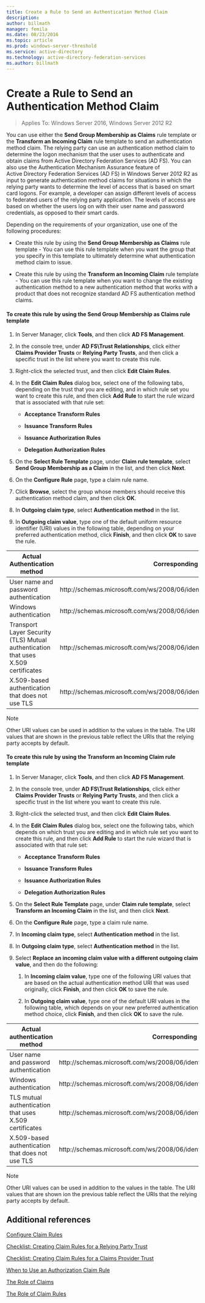 ```yaml
---
title: Create a Rule to Send an Authentication Method Claim
description:
author: billmath
manager: femila
ms.date: 08/23/2016
ms.topic: article
ms.prod: windows-server-threshold
ms.service: active-directory
ms.technology: active-directory-federation-services
ms.author: billmath
---
```



# Create a Rule to Send an Authentication Method Claim

>Applies To: Windows Server 2016, Windows Server 2012 R2

You can use either the **Send Group Membership as Claims** rule template or the **Transform an Incoming Claim** rule template to send an authentication method claim. The relying party can use an authentication method claim to determine the logon mechanism that the user uses to authenticate and obtain claims from Active Directory Federation Services \(AD FS\). You can also use the Authentication Mechanism Assurance feature of Active Directory Federation Services \(AD FS\) in  Windows Server 2012 R2  as input to generate authentication method claims for situations in which the relying party wants to determine the level of access that is based on smart card logons. For example, a developer can assign different levels of access to federated users of the relying party application. The levels of access are based on whether the users log on with their user name and password credentials, as opposed to their smart cards.  
  
Depending on the requirements of your organization, use one of the following procedures:  
  
-   Create this rule by using the **Send Group Membership as Claims** rule template \- You can use this rule template when you want the group that you specify in this template to ultimately determine what authentication method claim to issue.  
  
-   Create this rule by using the **Transform an Incoming Claim** rule template \- You can use this rule template when you want to change the existing authentication method to a new authentication method that works with a product that does not recognize standard AD FS authentication method claims.  
  
#### To create this rule by using the Send Group Membership as Claims rule template  
  
1.  In Server Manager, click **Tools**, and then click **AD FS Management**.  
  
2.  In the console tree, under **AD FS\\Trust Relationships**, click either **Claims Provider Trusts** or **Relying Party Trusts**, and then click a specific trust in the list where you want to create this rule.  
  
3.  Right\-click the selected trust, and then click **Edit Claim Rules**.  
  
4.  In the **Edit Claim Rules** dialog box, select one of the following tabs, depending on the trust that you are editing, and in which rule set you want to create this rule, and then click **Add Rule** to start the rule wizard that is associated with that rule set:  
  
    -   **Acceptance Transform Rules**  
  
    -   **Issuance Transform Rules**  
  
    -   **Issuance Authorization Rules**  
  
    -   **Delegation Authorization Rules**  
  
5.  On the **Select Rule Template** page, under **Claim rule template**, select **Send Group Membership as a Claim** in the list, and then click **Next**.  
  
6.  On the **Configure Rule** page, type a claim rule name.  
  
7.  Click **Browse**, select the group whose members should receive this authentication method claim, and then click **OK**.  
  
8.  In **Outgoing claim type**, select **Authentication method** in the list.  
  
9. In **Outgoing claim value**, type one of the default uniform resource identifier \(URI\) values in the following table, depending on your preferred authentication method, click **Finish**, and then click **OK** to save the rule.  
  
|Actual Authentication method|Corresponding URI|  
|--------------------------------|---------------------|  
|User name and password authentication|http:\/\/schemas.microsoft.com\/ws\/2008\/06\/identity\/authenticationmethod\/password|  
|Windows authentication|http:\/\/schemas.microsoft.com\/ws\/2008\/06\/identity\/authenticationmethod\/windows|  
|Transport Layer Security \(TLS\) Mutual authentication that uses X.509 certificates|http:\/\/schemas.microsoft.com\/ws\/2008\/06\/identity\/authenticationmethod\/tlsclient|  
|X.509\-based authentication that does not use TLS|http:\/\/schemas.microsoft.com\/ws\/2008\/06\/identity\/authenticationmethod\/x509|  
  
> [!NOTE]  
> Other URI values can be used in addition to the values in the table. The URI values that are shown in the previous table reflect the URIs that the relying party accepts by default.  
  
#### To create this rule by using the Transform an Incoming Claim rule template  
  
1.  In Server Manager, click **Tools**, and then click **AD FS Management**.  
  
2.  In the console tree, under **AD FS\\Trust Relationships**, click either **Claims Provider Trusts** or **Relying Party Trusts**, and then click a specific trust in the list where you want to create this rule.  
  
3.  Right\-click the selected trust, and then click **Edit Claim Rules**.  
  
4.  In the **Edit Claim Rules** dialog box, select one the following tabs, which depends on which trust you are editing and in which rule set you want to create this rule, and then click **Add Rule** to start the rule wizard that is associated with that rule set:  
  
    -   **Acceptance Transform Rules**  
  
    -   **Issuance Transform Rules**  
  
    -   **Issuance Authorization Rules**  
  
    -   **Delegation Authorization Rules**  
  
5.  On the **Select Rule Template** page, under **Claim rule template**, select **Transform an Incoming Claim** in the list, and then click **Next**.  
  
6.  On the **Configure Rule** page, type a claim rule name.  
  
7.  In **Incoming claim type**, select **Authentication method** in the list.  
  
8.  In **Outgoing claim type**, select **Authentication method** in the list.  
  
9. Select **Replace an incoming claim value with a different outgoing claim value**, and then do the following:  
  
    1.  In **Incoming claim value**, type one of the following URI values that are based on the actual authentication method URI that was used originally, click **Finish**, and then click **OK** to save the rule.  
  
    2.  In **Outgoing claim value**, type one of the default URI values in the following table, which depends on your new preferred authentication method choice, click **Finish**, and then click **OK** to save the rule.  
  
|Actual authentication method|Corresponding URI|  
|--------------------------------|---------------------|  
|User name and password authentication|http:\/\/schemas.microsoft.com\/ws\/2008\/06\/identity\/authenticationmethod\/password|  
|Windows authentication|http:\/\/schemas.microsoft.com\/ws\/2008\/06\/identity\/authenticationmethod\/windows|  
|TLS mutual authentication that uses X.509 certificates|http:\/\/schemas.microsoft.com\/ws\/2008\/06\/identity\/authenticationmethod\/tlsclient|  
|X.509\-based authentication that does not use TLS|http:\/\/schemas.microsoft.com\/ws\/2008\/06\/identity\/authenticationmethod\/x509|  
  
> [!NOTE]  
> Other URI values can be used in addition to the values in the table. The URI values that are shown ion the previous table reflect the URIs that the relying party accepts by default.  

## Additional references 
[Configure Claim Rules](Configure-Claim-Rules.md)  
 
[Checklist: Creating Claim Rules for a Relying Party Trust](https://technet.microsoft.com/library/ee913578.aspx)  

[Checklist: Creating Claim Rules for a Claims Provider Trust](https://technet.microsoft.com/library/ee913564.aspx)  
  
[When to Use an Authorization Claim Rule](../../ad-fs/technical-reference/When-to-Use-an-Authorization-Claim-Rule.md)  

[The Role of Claims](../../ad-fs/technical-reference/The-Role-of-Claims.md)  
  
[The Role of Claim Rules](../../ad-fs/technical-reference/The-Role-of-Claim-Rules.md) 